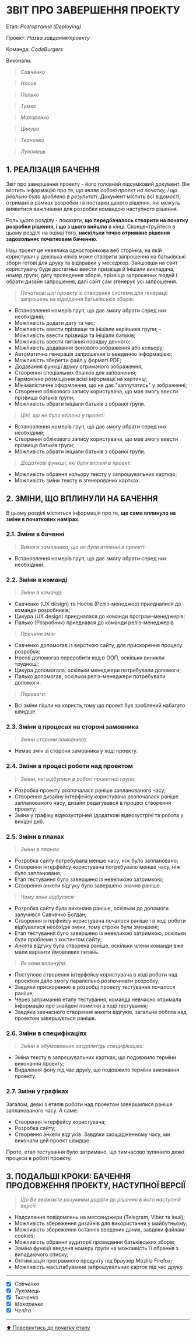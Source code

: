 ﻿# ЗВІТ ПРО ЗАВЕРШЕННЯ ПРОЕКТУ

Етап: *Розгортання (Deploying)*

Проект: *Назва завдання/проекту*

Команда: *CodeBurgers*

Виконали:
>*Савченко*

>*Носов*

>*Палько*

>*Тумко*

>*Макаренко*

>*Цикура*

>*Ткаченко* 

>*Лукомець*

##  **1. РЕАЛІЗАЦІЯ БАЧЕННЯ**

Звіт про завершення проекту - його головний підсумковий документ. Він містить інформацію про те, *що являв собою проект на початку, і що реально було зроблено в результаті*. Документ містить всі відомості, отримані в рамках розробки та поставки даного рішення, які можуть виявитися важливими для розробки командою наступного рішення. 

Роль цього розділу - показати, **що передбачалось створити на початку розробки рішення, і що з цього вийшло** в кінці. Сконцентруйтеся в цьому розділі на оцінці того, **наскільки точно отримане рішення задовольняє початковим баченню**.

Наш проект це невелика односторінкова веб сторінка, на якій користувач у декілька кліків може створити запрошення на батьківські збори готові для друку та відправки у меседжер. Зайшовши на сайт користувачу буде достатньо ввести призвіще й ініціали викладача, номер групи, дату проведення зборів, прізвіща запрошених людей і обрати дизайн запрошення, далі сайт сам згенерує усі запрошення.

>*Початкові цілі проекту* зі створення системи для генерації запрошень на відвідання батьківськіх зборів: 
- Встановлення номерів груп, що дає змогу обрати серед них необхідний; 
- Можливість додати дату та час;
- Можливість ввести прізвище та ініціали керівника групи; - Можливість ввести прізвища та ініціали батьків;
- Можливість ввести питання порядку денного;
- Можливість додавання фонового зображення або кольору;
- Автоматична генерація запрошення із введенню інформацією;
- Можливість зберегти файл у форматі PDF;
- Додавання функції друку отриманого зображення;
- Створення спеціальних бланків для заповнення;
- Гармонічне розміщення всієї інформації на картинці;
- Мінімалістичне оформлення, що не дає "заплутатись" у зображенні;
- Створення облікового запису користувача, що мав змогу ввести прізвища батьків групи;
- Можливість обрати ініціали батьків з обраної групи.

>*Цілі, що не було втілено у проект:*
- Встановлення номерів груп, що дає змогу обрати серед них необхідний;
- Створення облікового запису користувача, що мав змогу ввести прізвища батьків групи;
- Можливість обрати ініціали батьків з обраної групи.

>*Додаткові функції, які були втілені в проект:*
- Можливість обрання кольору тексту у запрошувальних картках;
- Можливість зміни тексту в згенерованих картках.

##  **2. ЗМІНИ, ЩО ВПЛИНУЛИ НА БАЧЕННЯ**
В цьому розділі міститься інформація про те, **що саме вплинуло на зміни в початкових намірах**. 
   
### **2.1. Зміни в баченні**

>*Вимоги замовника, що не були втіленні в проекті:*
- Встановлення номерів груп, що дає змогу обрати серед них необхідний.

### **2.2. Зміни в команді**

>*Зміни в команді:*
- Савченко (UX design) та Носов (Реліз-менеджер) приедналися до команди розробників;
- Цикура (UX design) приедналася до команди програм-менеджерів;
- Палько (Розробник) приеднався до команди реліз-менеджерів.
   
>*Причини змін:*
- Савченко допомогав із версткою сайту, для прискорення процесу розробки;
- Носов допомогав переробити код в ООП, оскільки виникли труднощі;
- Цикура допомогала, оскільки менеджери потребували допомоги;
- Палько допомогав, оскільки реліз-менеджери потребували допомоги.

>*Переваги:*
- Всі зміни пішли на користь,тому що проект був зроблений набагато швидше.
   
###  **2.3. Зміни в процесах на стороні замовника** 

>*Зміни сторони замовника:*
- Немає змін зі сторони замовника у ході проекту.

###  **2.4. Зміни в процесі роботи над проектом**

>*Зміни, які відбулися в роботі проектної групи:*
- Розробка проекту розпочалася раніше запланованого часу;
- Створення дизайну інтерфейсу користувача розпочалася раніше запланованого часу, дизайн редагувався в процесі створення проекту;
- Зміна у графіку відеозустрічей (додаткові відеозустрічі та робота у вихідні дні).

###  **2.5. Зміни в планах**

>*Зміни в планах:*
- Розробка сайту потребувала менше часу, ніж було заплановано;
- Створення інтерфейсу користувача потребувало менше часу, ніж було заплановано;
- Етап тестування було завершено із невеликою затримкою;
- Створення анкети відгуку було завершено значно раніше.
  
>*Чому вони відбулися:*
- Розробка сайту була виконана раніше, оскільки до допомоги залучився Савченко Богдан;
- Створення інтерфейсу користувача почалося раніше і в ході роботи відбувалися необхідні зміни, тому строки були зменшені;
- Етап тестування було завершено із невеликою затримкою, оскільки були проблеми з хостингом сайту;   
- Анкета відгуку була створена раніше, оскільки члени команди вже мали варіанти ймовливих питань.
   
>*Як вони вплинули:*
- Поступове створення інтерфейсу користувача в ході роботи над проектом дало змогу паралельно розпочинати розробку;
- Завдяки прискоренню в розробці проекту тестування почалося раніше;
- Через затримання етапу тестування, команда невчасно отримала інформацію про знайдені помилки в ході тестування;
- Завдяки завчасного створення анкети відгуків, загальна робота над проектом завершується раніше.
   

###  **2.6. Зміни в специфікаціях**

>*Зміни в обумовлених заздалегідь специфікаціях:*
- Зміна тексту в запрошувальних картках, що подовжило терміни виконання проекту;
- Видалення фону під час друку, що подовжило терміни виконання проекту.

###  **2.7. Зміни у графіках**

Загалом, деякі з етапів роботи над проектом завершилися раніше запланованого часу. А саме:
- Створення інтерфейсу користувача;
- Розробка сайту;
- Створення анкети відгуків.
Завдяки заощадженному часу, ми виконали цей проект швидше.

Проте, етап тестування було затримано, що тимчасово зупинило деякі процеси в роботі проекту. 

## **3. ПОДАЛЬШІ КРОКИ: БАЧЕННЯ ПРОДОВЖЕННЯ ПРОЕКТУ, НАСТУПНОЇ ВЕРСІЇ**

>*Що Ви вважаєте розумним додати до рішення в його наступній версії:*
- Надсилання повідомлень на мессенджери (Telegram, Viber та інші);
- Можливість збереження дизайнів для використання у майбутньому;
- Можливість збереження останніх введених даних, завдяки файлам-cookies;
- Можливість обрання аудиторії проведення батьківських зборів;
- Заміна функції введеня номеру групи на можливість її обрання з випадаючого списку;
- Оптимізація програмного продукту під браузер Mozilla Firefox;
- Можливість масштабування запрошувальних карток під час друку.

---

- [X] *Савченко*
- [x] *Лукомець*
- [x] *Ткаченко*
- [x] *Макаренко*
- [x] *Чепіга*

---
[:arrow_up: Повернутись до початку етапу](/docs/5.Deploying/README.md)



